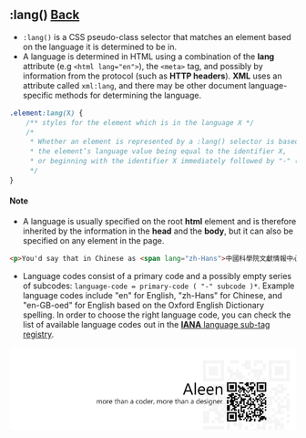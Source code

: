## :lang() [**Back**](./../pseudoClass.md)

- `:lang()` is a CSS pseudo-class selector that matches an element based on the language it is determined to be in.
- A language is determined in HTML using a combination of the **lang** attribute (e.g `<html lang="en">`), the `<meta>` tag, and possibly by information from the protocol (such as **HTTP headers**). **XML** uses an attribute called `xml:lang`, and there may be other document language-specific methods for determining the language.

```css
.element:lang(X) {
    /** styles for the element which is in the language X */
    /*
     * Whether an element is represented by a :lang() selector is based solely on 
     * the element’s language value being equal to the identifier X,
     * or beginning with the identifier X immediately followed by "-" (U+002D).
     */
}
```

#### Note

- A language is usually specified on the root **html** element and is therefore inherited by the information in the **head** and the **body**, but it can also be specified on any element in the page.

```html
<p>You'd say that in Chinese as <span lang="zh-Hans">中國科學院文獻情報中心</span></p>
```

- Language codes consist of a primary code and a possibly empty series of subcodes: `language-code = primary-code ( "-" subcode )*`. Example language codes include "en" for English, "zh-Hans" for Chinese, and "en-GB-oed" for English based on the Oxford English Dictionary spelling. In order to choose the right language code, you can check the list of available language codes out in the [**IANA** language sub-tag registry](http://www.iana.org/assignments/language-subtag-registry/language-subtag-registry).

<a href="http://aleen42.github.io/" target="_blank" ><img src="./../../../pic/tail.gif"></a>